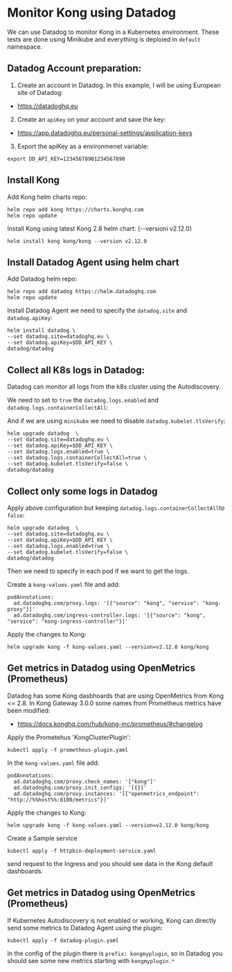 # Monitor Kong using Datadog 

We can use Datadog to monitor Kong in a Kubernetes environment.
These tests are done using Minikube and everything is deploied in `default` namespace.

## Datadog Account preparation:

1. Create an account in Datadog. In this example, I will be using European site of Datadog: 
- https://datadoghq.eu

2. Create an `apiKey` on your account and save the key:
- https://app.datadoghq.eu/personal-settings/application-keys

3. Export the apiKey as a environmenet variable:
```
export DD_API_KEY=12345678901234567890
```


## Install Kong

Add Kong helm charts repo:
```
helm repo add kong https://charts.konghq.com
helm repo update
```

Install Kong using latest Kong 2.8 helm chart: (--versioni v2.12.0)
```
helm install kong kong/kong --version v2.12.0
```


## Install Datadog Agent using helm chart


Add Datadog helm repo:
```
helm repo add datadog https://helm.datadoghq.com
helm repo update
```

Install Datadog Agent we need to specify the `datadog.site` and `datadog.apiKey`:
```
helm install datadog \
--set datadog.site=datadoghq.eu \
--set datadog.apiKey=$DD_API_KEY \
datadog/datadog
```


## Collect all K8s logs in Datadog:

Datadog can monitor all logs from the k8s cluster using the Autodiscovery.

We need to set to `true` the `datadog.logs.enabled` and  `datadog.logs.containerCollectAll`:

And if we are using `minikube` we need to disable `datadog.kubelet.tlsVerify`:

```
helm upgrade datadog  \
--set datadog.site=datadoghq.eu \
--set datadog.apiKey=$DD_API_KEY \
--set datadog.logs.enabled=true \
--set datadog.logs.containerCollectAll=true \
--set datadog.kubelet.tlsVerify=false \
datadog/datadog
```


## Collect only some logs in Datadog


Apply above configuration but keeping `datadog.logs.containerCollectAll`to `false`:


```
helm upgrade datadog  \
--set datadog.site=datadoghq.eu \
--set datadog.apiKey=$DD_API_KEY \
--set datadog.logs.enabled=true \
--set datadog.kubelet.tlsVerify=false \
datadog/datadog
```


Then we need to specify in each pod if we want to get the logs.

Create a `kong-values.yaml` file and add:

```
podAnnotations:
  ad.datadoghq.com/proxy.logs: '[{"source": "kong", "service": "kong-proxy"}]'
  ad.datadoghq.com/ingress-controller.logs: '[{"source": "kong", "service": "kong-ingress-controller"}]'
```

Apply the changes to Kong:

```
helm upgrade kong -f kong-values.yaml --version=v2.12.0 kong/kong
```


## Get metrics in Datadog using OpenMetrics (Prometheus)

Datadog has some Kong dasbhoards that are using OpenMetrics from Kong <= 2.8. 
In Kong Gateway 3.0.0 some names from Prometheus metrics have been modified:
- https://docs.konghq.com/hub/kong-inc/prometheus/#changelog


Apply the Prometehus 'KongClusterPlugin':

```
kubectl apply -f prometheus-plugin.yaml
```


In the `kong-values.yaml` file add:

```
podAnnotations:
  ad.datadoghq.com/proxy.check_names: '["kong"]'
  ad.datadoghq.com/proxy.init_configs: '[{}]'
  ad.datadoghq.com/proxy.instances: '[{"openmetrics_endpoint": "http://%%host%%:8100/metrics"}]'
```


Apply the changes to Kong:

```
helm upgrade kong -f kong-values.yaml --version=v2.12.0 kong/kong
```

Create a Sample service

```
kubectl apply -f httpbin-deployment-service.yaml
```

send request to the Ingress and you should see data in the Kong default dashboards.



## Get metrics in Datadog using OpenMetrics (Prometheus)

If Kubernetes Autodiscovery is not enabled or working, Kong can directly send some metrics to Datadog Agent using the plugin:

```
kubectl apply -f datadog-plugin.yaml
```

In the config of the plugin there is `prefix: kongmyplugin`, so in Datadog you should see some new metrics starting with `kongmyplugin.*`


